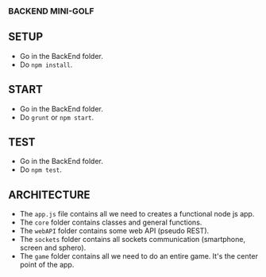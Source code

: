 ### BACKEND MINI-GOLF

## SETUP

- Go in the BackEnd folder.
- Do `npm install`.

## START

- Go in the BackEnd folder.
- Do `grunt` or `npm start`.

## TEST

- Go in the BackEnd folder.
- Do `npm test`.

## ARCHITECTURE

- The `app.js` file contains all we need to creates a functional node js app.
- The `core` folder contains classes and general functions.
- The `webAPI` folder contains some web API (pseudo REST).
- The `sockets` folder contains all sockets communication (smartphone, screen and sphero).
- The `game` folder contains all we need to do an entire game. It's the center point of the app.